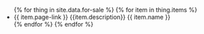 
<ul>
{% for thing in site.data.for-sale %}
{% for item in thing.items %}
  <li>
    {{ item.page-link }}
	{{item.description}}
    {{ item.name }}
  </li>
{% endfor %}
{% endfor %}
</ul>

<!--
       {% for thing in site.data.schedule %}
       {% for timeslot in thing.timeslots %}
       {{timeslot.title}}
       {{timeslot.speaker}}
       {% endfor %}
       {% endfor %}
-->		